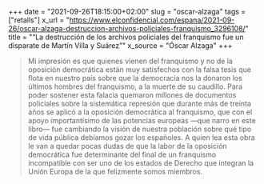+++
date = "2021-09-26T18:15:00+02:00"
slug = "oscar-alzaga"
tags = ["retalls"]
x_url = "https://www.elconfidencial.com/espana/2021-09-26/oscar-alzaga-destruccion-archivos-policiales-franquismo_3296108/"
title = "“La destrucción de los archivos policiales del franquismo fue un disparate de Martín Villa y Suárez”"
x_source = "Óscar Alzaga"
+++


> Mi impresión es que quienes vienen del franquismo y no de la oposición democrática están muy satisfechos con la falsa tesis que flota en nuestro país sobre que la democracia nos la donaron los últimos hombres del franquismo, a la muerte de su caudillo. Para poder sostener esta falacia quemaron millones de documentos policiales sobre la sistemática represión que durante más de treinta años se aplicó a la oposición democrática al franquismo, que con el apoyo importantísimo de las potencias europeas —que narro en este libro— fue cambiando la visión de nuestra población sobre qué tipo de vida pública debíamos gozar los españoles. A quien lea esta obra le van a quedar pocas dudas de que la labor de la oposición democrática fue determinante del final de un franquismo incompatible con ser uno de los estados de Derecho que integran la Unión Europa de la que felizmente somos miembros.
